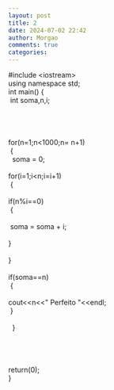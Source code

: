 ```yaml
---
layout: post
title: 2
date: 2024-07-02 22:42
author: Morgao
comments: true
categories:
---
```

#include &lt;iostream&gt;<br />
using namespace std;<br />
int main() {<br />
&nbsp;int soma,n,i;<br />
<br />
<br />
<br />
<span class="Apple-tab-span" style="white-space: pre;"> </span>for(n=1;n&lt;1000;n= n+1)<br />
<span class="Apple-tab-span" style="white-space: pre;"> </span>{<br />
<span class="Apple-tab-span" style="white-space: pre;">  </span> soma = 0;<br />
<span class="Apple-tab-span" style="white-space: pre;">  </span>for(i=1;i&lt;n;i=i+1)<br />
<span class="Apple-tab-span" style="white-space: pre;">  </span>{<br />
<span class="Apple-tab-span" style="white-space: pre;">   </span>if(n%i==0)<br />
<span class="Apple-tab-span" style="white-space: pre;">   </span>{<br />
<span class="Apple-tab-span" style="white-space: pre;">  </span><br />
<span class="Apple-tab-span" style="white-space: pre;">   </span>soma = soma + i;<br />
<span class="Apple-tab-span" style="white-space: pre;">   </span>}<br />
<span class="Apple-tab-span" style="white-space: pre;">  </span>}<br />
<span class="Apple-tab-span" style="white-space: pre;">  </span>if(soma==n)<br />
<span class="Apple-tab-span" style="white-space: pre;">  </span>{<br />
<span class="Apple-tab-span" style="white-space: pre;">   </span>cout&lt;&lt;n&lt;&lt;" Perfeito "&lt;&lt;endl;<br />
<span class="Apple-tab-span" style="white-space: pre;">  </span>}<br />
&nbsp; <br />
&nbsp; }<br />
&nbsp;<br />
&nbsp; <br />
<br />
<br />
return(0);<br />
}
